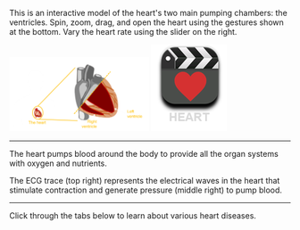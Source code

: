 This is an interactive model of the heart's two main pumping chambers: the ventricles. Spin, zoom, drag, and open the heart using the gestures shown at the bottom. Vary the heart rate using the slider on the right.

<div class="topic-img-big">
<img src="img/schematic.png" width="250px" height="auto"/>
<a href="/medtech-heart-vue/model-heart#video-div" data-play="video">
<img id="healthy" src="img/heart-video.png" class="video-icon"/>
</a>
</div>

---

The heart pumps blood around the body to provide all the organ systems with oxygen and nutrients.

The ECG trace (top right) represents the electrical waves in the heart that stimulate contraction and generate pressure (middle right) to pump blood.

---

Click through the tabs below to learn about various heart diseases.
